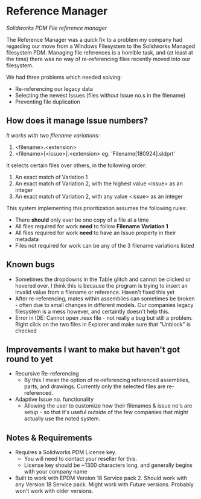 # Reference Manager
*Solidworks PDM File reference manager*

The Reference Manager was a quick fix to a problem my company had regarding our move from a Windows Filesystem to the Solidworks Managed filesystem PDM.
Managing file references is a horrible task, and (at least at the time) there was no way of re-referencing files recently moved into our filesystem.

We had three problems which needed solving:
* Re-referencing our legacy data
* Selecting the newest Issues (files without Issue no.s in the filename)
* Preventing file duplication

## How does it manage Issue numbers?
*It works with two filename variations:*

1. \<filename>.\<extension>
2. \<filename>[\<issue>].\<extension> eg. 'Filename[180924].sldprt'

It selects certain files over others, in the following order:

1. An exact match of Variation 1
2. An exact match of Variation 2, with the highest value \<issue> as an integer
3. An exact match of Variation 2, with any value \<issue> as an integer

This system implementing this prioritization assumes the following rules:

* There **should** only ever be one copy of a file at a time
* All files required for work **need** to follow **Filename Variation 1**
* All files required for work **need** to have an Issue property in their metadata
* Files not required for work can be any of the 3 filename variations listed

## Known bugs
* Sometimes the dropdowns in the Table glitch and cannot be clicked or hovered over. I think this is because the program is trying to insert an invalid value from a filename or reference. Haven't fixed this yet
* After re-referencing, mates within assemblies can sometimes be broken - often due to small changes in different models. Our companies legacy filesystem is a mess however, and certaintly doesn't help this.
* Error in IDE: Cannot open .resx file - not really a bug but still a problem. Right click on the two files in Explorer and make sure that "Unblock" is checked

## Improvements I want to make but haven't got round to yet
* Recursive Re-referencing
   * By this I mean the option of re-referencing referenced assemblies, parts, and drawings. Currently only the selected files are re-referenced. 
* Adaptive Issue no. functionality
   * Allowing the user to customize how their filenames & issue no's are setup - so that it's useful outside of the few companies that might actually use the noted system.

## Notes & Requirements
* Requires a Solidworks PDM License key. 
  * You will need to contact your reseller for this.
  * License key should be ~1300 characters long, and generally begins with your company name
* Built to work with EPDM Version 18 Service pack 2. Should work with any Version 18 Service pack. Might work with Future versions. Probably won't work with older versions.
